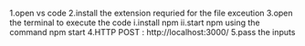 
1.open vs code
2.install the extension requried for the file exceution
3.open the terminal to execute  the code
   i.install npm
    ii.start npm using the command npm start
4.HTTP POST : http://localhost:3000/
5.pass the inputs 

